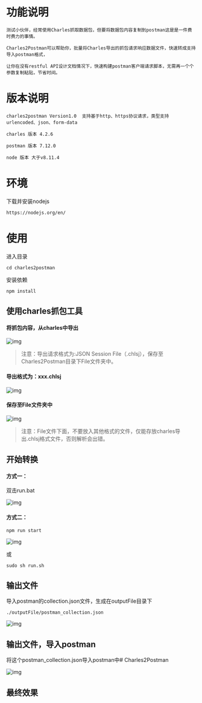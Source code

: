 功能说明
===
```
测试小伙伴，经常使用Charles抓取数据包，但要将数据包内容复制到postman这是是一件费时费力的事情。

Charles2Postman可以帮助你，批量将Charles导出的抓包请求响应数据文件，快速转成支持导入postman格式，

让你在没有restful API设计文档情况下，快速构建postman客户端请求脚本，无需再一个个参数复制粘贴，节省时间。

```


版本说明
===
```
charles2postman Version1.0  支持基于http、https协议请求，类型支持urlencoded、json、form-data

charles 版本 4.2.6

postman 版本 7.12.0

node 版本 大于v8.11.4
```

环境
===

下载并安装nodejs
```
https://nodejs.org/en/
```

使用
===

进入目录

```
cd charles2postman
```
安装依赖
```
npm install
```

使用charles抓包工具
---

#### 将抓包内容，从charles中导出

![img](./static/image/导出文件.jpg)

>注意：导出请求格式为:JSON Session File（.chlsj），保存至Charles2Postman目录下File文件夹中。

#### 导出格式为：xxx.chlsj

![img](./static/image/导出文件到File.jpg)


#### 保存至File文件夹中

![img](./static/image/导出文件到File例子.jpg)

>注意：File文件下面，不要放入其他格式的文件，仅能存放charles导出.chlsj格式文件，否则解析会出错。

开始转换
---

#### 方式一：
双击run.bat

![img](./static/image/windows双击bat文件.jpg)

#### 方式二：

```
npm run start

```
![img](./static/image/开始转换.jpg)

或

```
sudo sh run.sh
```


输出文件
---

导入postman的collection.json文件，生成在outputFile目录下

```
./outputFile/postman_collection.json
```
![img](./static/image/转换后文件输出位置.jpg)

输出文件，导入postman
---

将这个postman_collection.json导入postman中# Charles2Postman

![img](./static/image/将postman_collection.json导入postman中.jpg)


最终效果
---